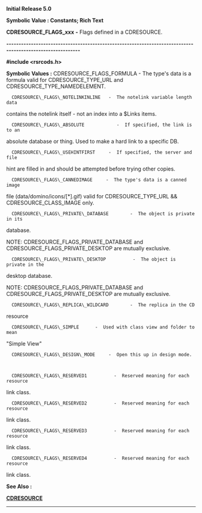 




<!--
 /\* Font Definitions \*/
 @font-face
 {font-family:Helv;
 panose-1:2 11 6 4 2 2 2 3 2 4;}
@font-face
 {font-family:"Cambria Math";
 panose-1:2 4 5 3 5 4 6 3 2 4;}
 /\* Style Definitions \*/
 p.MsoNormal, li.MsoNormal, div.MsoNormal
 {margin-top:0cm;
 margin-right:0cm;
 margin-bottom:8.0pt;
 margin-left:0cm;
 line-height:107%;
 font-size:11.0pt;
 font-family:"Calibri",sans-serif;}
.MsoChpDefault
 {font-size:11.0pt;}
.MsoPapDefault
 {margin-bottom:8.0pt;
 line-height:107%;}
 /\* Page Definitions \*/
 @page WordSection1
 {size:612.0pt 792.0pt;
 margin:72.0pt 72.0pt 72.0pt 72.0pt;}
div.WordSection1
 {page:WordSection1;}
-->




**Initial Release 5.0**



**Symbolic Value : Constants; Rich
Text**



**CDRESOURCE\_FLAGS\_xxx** **-** Flags
defined in a CDRESOURCE.


**----------------------------------------------------------------------------------------------------------**



**#include <rsrcods.h>**


 **Symbolic Values :**      CDRESOURCE\_FLAGS\_FORMULA              -  The type's data is
a formula valid for CDRESOURCE\_TYPE\_URL and CDRESOURCE\_TYPE\_NAMEDELEMENT.  

  

      CDRESOURCE\_FLAGS\_NOTELINKINLINE   -  The notelink variable length data
contains the notelink itself - not an index into a $Links items.  

  

      CDRESOURCE\_FLAGS\_ABSOLUTE            -  If specified, the link is to an
absolute database or thing. Used to make a hard link to a specific DB.  

  

      CDRESOURCE\_FLAGS\_USEHINTFIRST     -  If specified, the server and file
hint are filled in and should be attempted before trying other copies.  

  

      CDRESOURCE\_FLAGS\_CANNEDIMAGE     -  The type's data is a canned image
file (data/domino/icons/[\*].gif) valid for CDRESOURCE\_TYPE\_URL &&
CDRESOURCE\_CLASS\_IMAGE only.  

  

      CDRESOURCE\_FLAGS\_PRIVATE\_DATABASE        -  The object is private in its
database.  

NOTE: CDRESOURCE\_FLAGS\_PRIVATE\_DATABASE and CDRESOURCE\_FLAGS\_PRIVATE\_DESKTOP
are mutually exclusive.  

  

      CDRESOURCE\_FLAGS\_PRIVATE\_DESKTOP          -  The object is private in the
desktop database.  

NOTE: CDRESOURCE\_FLAGS\_PRIVATE\_DATABASE and CDRESOURCE\_FLAGS\_PRIVATE\_DESKTOP
are mutually exclusive.  

  

      CDRESOURCE\_FLAGS\_REPLICA\_WILDCARD        -  The replica in the CD
resource  

  

      CDRESOURCE\_FLAGS\_SIMPLE      -  Used with class view and folder to mean
"Simple View"  

  

      CDRESOURCE\_FLAGS\_DESIGN\_MODE     -  Open this up in design mode.  

  

      CDRESOURCE\_FLAGS\_RESERVED1          -  Reserved meaning for each resource
link class.  

  

      CDRESOURCE\_FLAGS\_RESERVED2          -  Reserved meaning for each resource
link class.  

  

      CDRESOURCE\_FLAGS\_RESERVED3          -  Reserved meaning for each resource
link class.  

  

      CDRESOURCE\_FLAGS\_RESERVED4          -  Reserved meaning for each resource
link class.  

  




 **See Also :**


**[CDRESOURCE](CDRESOURCE.md)**



----------------------------------------------------------------------------------------------------------


 





